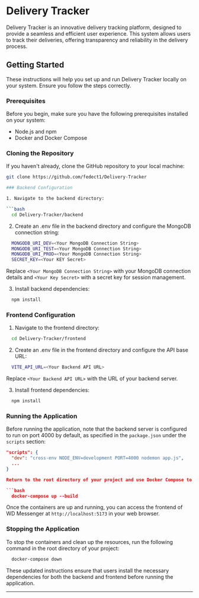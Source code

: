 # Delivery Tracker

Delivery Tracker is an innovative delivery tracking platform, designed to provide a seamless and efficient user experience. This system allows users to track their deliveries, offering transparency and reliability in the delivery process.

## Getting Started

These instructions will help you set up and run Delivery Tracker locally on your system. Ensure you follow the steps correctly.

### Prerequisites

Before you begin, make sure you have the following prerequisites installed on your system:

- Node.js and npm
- Docker and Docker Compose

### Cloning the Repository

If you haven't already, clone the GitHub repository to your local machine:

```bash
git clone https://github.com/fedect1/Delivery-Tracker

### Backend Configuration

1. Navigate to the backend directory:

```bash
  cd Delivery-Tracker/backend
```

2. Create an .env file in the backend directory and configure the MongoDB connection string:

```bash
  MONGODB_URI_DEV=<Your MongoDB Connection String>
  MONGODB_URI_TEST=<Your MongoDB Connection String>
  MONGODB_URI_PROD=<Your MongoDB Connection String>
  SECRET_KEY=<Your KEY Secret>
```

Replace `<Your MongoDB Connection String>` with your MongoDB connection details and `<Your Key Secret>` with a secret key for session management.

3. Install backend dependencies:

```bash
  npm install
```

### Frontend Configuration

1. Navigate to the frontend directory:

```bash
  cd Delivery-Tracker/frontend
```

2. Create an .env file in the frontend directory and configure the API base URL:

```bash
  VITE_API_URL=<Your Backend API URL>
```

Replace `<Your Backend API URL>` with the URL of your backend server.

3. Install frontend dependencies:

```bash
  npm install
```

### Running the Application

Before running the application, note that the backend server is configured to run on port 4000 by default, as specified in the `package.json` under the `scripts` section:

```json
"scripts": {
  "dev": "cross-env NODE_ENV=development PORT=4000 nodemon app.js",
  ...
}

Return to the root directory of your project and use Docker Compose to build and run the containers:

```bash
  docker-compose up --build
```

Once the containers are up and running, you can access the frontend of WD Messenger at `http://localhost:5173` in your web browser.

### Stopping the Application

To stop the containers and clean up the resources, run the following command in the root directory of your project:

```bash
  docker-compose down
```

These updated instructions ensure that users install the necessary dependencies for both the backend and frontend before running the application.

---